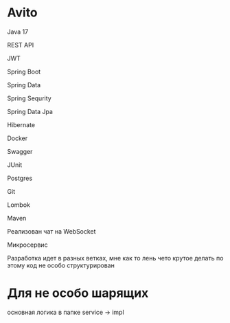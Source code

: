 # Avito

Java 17

REST API

JWT

Spring Boot

Spring Data

Spring Sequrity

Spring Data Jpa

Hibernate

Docker

Swagger

JUnit

Postgres

Git

Lombok

Maven

Реализован чат на WebSocket

Микросервис

Разработка идет в разных ветках, мне как то лень чето крутое делать по этому код не особо структурирован

# Для не особо шарящих

основная логика в папке service -> impl
